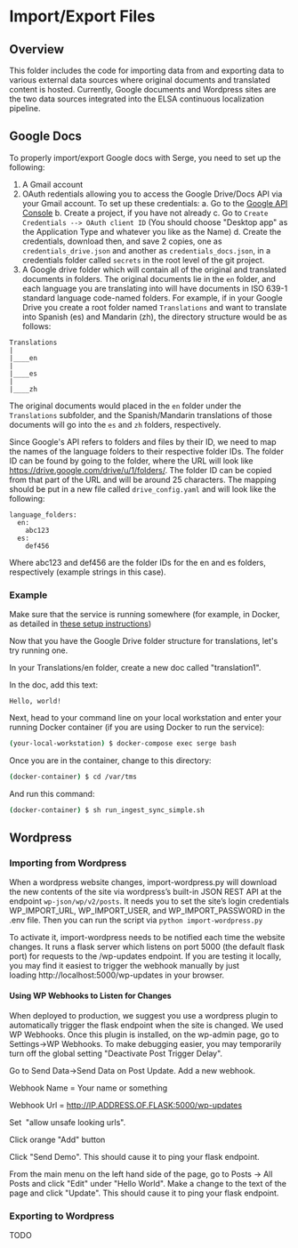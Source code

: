 # Import/Export Files

## Overview

This folder includes the code for importing data from and exporting data to various external data sources where original documents and translated content is hosted. Currently, Google documents and Wordpress sites are the two data sources integrated into the ELSA continuous localization pipeline.

## Google Docs

To properly import/export Google docs with Serge, you need to set up the following:

1. A Gmail account
2. OAuth redentials allowing you to access the Google Drive/Docs API via your Gmail account. To set up these credentials:
	a. Go to the [Google API Console](https://console.developers.google.com/apis/credentials)
	b. Create a project, if you have not already
	c. Go to `Create Credentials --> OAuth client ID` (You should choose "Desktop app" as the Application Type and whatever you like as the Name)
	d. Create the credentials, download then, and save 2 copies, one as `credentials_drive.json` and another as `credentials_docs.json`, in a credentials folder called `secrets` in the root level of the git project. 
3. A Google drive folder which will contain all of the original and translated documents in folders. The original documents lie in the `en` folder, and each language you are translating into will have documents in ISO 639-1 standard language code-named folders. For example, if in your Google Drive you create a root folder named `Translations` and want to translate into Spanish (es) and Mandarin (zh), the directory structure would be as follows:

```
Translations
|
|____en
|
|____es
|
|____zh
```

The original documents would placed in the `en` folder under the `Translations` subfolder, and the Spanish/Mandarin translations of those documents will go into the `es` and `zh` folders, respectively.

Since Google's API refers to folders and files by their ID, we need to map the names of the language folders to their respective folder IDs. The folder ID can be found by going to the folder, where the URL will look like https://drive.google.com/drive/u/1/folders/<folder ID>. The folder ID can be copied from that part of the URL and will be around 25 characters. The mapping should be put in a new file called `drive_config.yaml` and will look like the following:

```
language_folders:
  en:
    abc123
  es:
    def456  
```

Where abc123 and def456 are the folder IDs for the en and es folders, respectively (example strings in this case).

### Example

Make sure that the service is running somewhere (for example, in Docker, as detailed in [these setup instructions](../docs/getting-started.md))

Now that you have the Google Drive folder structure for translations, let's try running one.

In your Translations/en folder, create a new doc called "translation1".

In the doc, add this text:

```
Hello, world!
```

Next, head to your command line on your local workstation and enter your running Docker container (if you are using Docker to run the service):

```bash
(your-local-workstation) $ docker-compose exec serge bash
```

Once you are in the container, change to this directory:

```bash
(docker-container) $ cd /var/tms
```

And run this command:

```bash
(docker-container) $ sh run_ingest_sync_simple.sh
```

## Wordpress

### Importing from Wordpress

When a wordpress website changes, import-wordpress.py will download the new contents of the site via wordpress’s built-in JSON REST API at the endpoint `wp-json/wp/v2/posts`. It needs you to set the site’s login credentials WP_IMPORT_URL, WP_IMPORT_USER, and WP_IMPORT_PASSWORD in the .env file. Then you can run the script via `python import-wordpress.py`

To activate it, import-wordpress needs to be notified each time the website changes. It runs a flask server which listens on port 5000 (the default flask port) for requests to the /wp-updates endpoint. If you are testing it locally, you may find it easiest to trigger the webhook manually by just loading http://localhost:5000/wp-updates in your browser.

#### Using WP Webhooks to Listen for Changes

When deployed to production, we suggest you use a wordpress plugin to automatically trigger the flask endpoint when the site is changed. We used WP Webhooks. Once this plugin is installed, on the wp-admin page, go to Settings->WP Webhooks. To make debugging easier, you may temporarily turn off the global setting "Deactivate Post Trigger Delay". 

Go to Send Data->Send Data on Post Update.  Add a new webhook. 

Webhook Name = Your name or something

Webhook Url = http://IP.ADDRESS.OF.FLASK:5000/wp-updates

Set  "allow unsafe looking urls". 

Click orange "Add" button

Click "Send Demo". This should cause it to ping your flask endpoint.

From the main menu on the left hand side of the page, go to Posts -> All Posts and click "Edit" under "Hello World".
Make a change to the text of the page and click "Update".
This should cause it to ping your flask endpoint.

### Exporting to Wordpress

TODO

